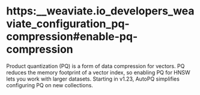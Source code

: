 # https:__weaviate.io_developers_weaviate_configuration_pq-compression#enable-pq-compression
Product quantization (PQ) is a form of data compression for vectors. PQ reduces the memory footprint of a vector index, so enabling PQ for HNSW lets you work with larger datasets. Starting in v1.23, AutoPQ simplifies configuring PQ on new collections.